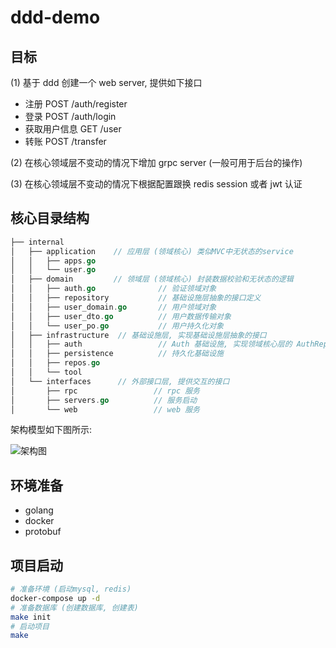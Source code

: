 # ddd-demo

## 目标

(1) 基于 ddd 创建一个 web server, 提供如下接口

* 注册 POST /auth/register
* 登录 POST /auth/login
* 获取用户信息 GET /user
* 转账 POST /transfer

(2) 在核心领域层不变动的情况下增加 grpc server (一般可用于后台的操作)

(3) 在核心领域层不变动的情况下根据配置跟换 redis session 或者 jwt 认证

## 核心目录结构

```go
├── internal
│   ├── application    // 应用层 (领域核心) 类似MVC中无状态的service
│   │   ├── apps.go
│   │   └── user.go
│   ├── domain         // 领域层 (领域核心) 封装数据校验和无状态的逻辑
│   │   ├── auth.go              // 验证领域对象
│   │   ├── repository           // 基础设施层抽象的接口定义
│   │   ├── user_domain.go       // 用户领域对象
│   │   ├── user_dto.go          // 用户数据传输对象
│   │   └── user_po.go           // 用户持久化对象
│   ├── infrastructure  // 基础设施层, 实现基础设施层抽象的接口
│   │   ├── auth                 // Auth 基础设施, 实现领域核心层的 AuthRepo 接口
│   │   ├── persistence          // 持久化基础设施
│   │   ├── repos.go
│   │   └── tool    
│   └── interfaces      // 外部接口层, 提供交互的接口
│       ├── rpc                 // rpc 服务
│       ├── servers.go          // 服务启动
│       └── web                 // web 服务
```

架构模型如下图所示:

![架构图](https://docs.google.com/drawings/d/e/2PACX-1vQ5ps72uaZcEJzwnJbPhzUfEeBbN6CJ04j7hl2i3K2HHatNcsoyG2tgX2vnrN5xxDKLp5Jm5bzzmZdv/pub?w=960&h=657)

## 环境准备

* golang
* docker
* protobuf

## 项目启动

```bash
# 准备环境 (启动mysql, redis)
docker-compose up -d
# 准备数据库 (创建数据库, 创建表)
make init
# 启动项目
make
```
